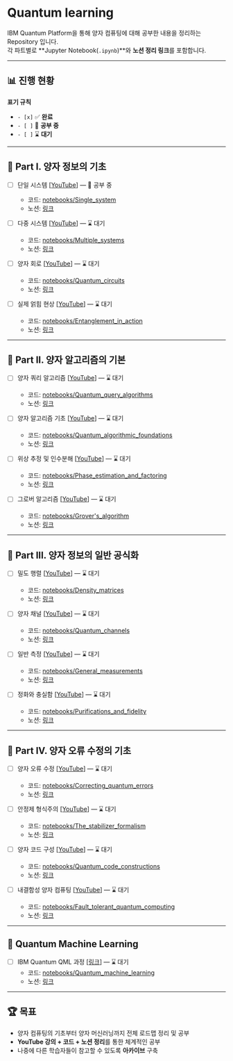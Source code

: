 
# Quantum learning

IBM Quantum Platform을 통해 양자 컴퓨팅에 대해 공부한 내용을 정리하는 Repository 입니다.  
각 파트별로 **Jupyter Notebook(`.ipynb`)**와 **노션 정리 링크**를 포함합니다.  

---

## 📊 진행 현황

**표기 규칙**
- `- [x]` ✅ **완료**
- `- [ ]` 🚧 **공부 중** 
- `- [ ]` ⌛ **대기** 

---

## 📘 Part I. 양자 정보의 기초

- [ ] 단일 시스템 [[YouTube](https://www.youtube.com/watch?v=3-c4xJa7Flk&list=PLOFEBzvs-VvqKKMXX4vbi4EB1uaErFMSO&index=3)] — 🚧 공부 중
  - 코드: [notebooks/Single_system](notebooks/1_Single_systems/)  
  - 노션: [링크](https://www.notion.so/jangseongyu/Single-Systmes-25123c5b4de78015a5a5cbd993806310)

- [ ] 다중 시스템 [[YouTube](https://www.youtube.com/watch?v=DfZZS8Spe7U&list=PLOFEBzvs-VvqKKMXX4vbi4EB1uaErFMSO&index=4)] — ⌛ 대기  
  - 코드: [notebooks/Multiple_systems](notebooks/2_Multiple_systems/)  
  - 노션: [링크](https://www.notion.so/jangseongyu/Multiplesystems-25123c5b4de780d195a3c67e7ec948c3)

- [ ] 양자 회로 [[YouTube](https://www.youtube.com/watch?v=30U2DTfIrOU&list=PLOFEBzvs-VvqKKMXX4vbi4EB1uaErFMSO&index=5)] — ⌛ 대기  
  - 코드: [notebooks/Quantum_circuits](notebooks/3_Quantum_circuits/)  
  - 노션: [링크](https://www.notion.so/jangseongyu/Quantum-circuits-25123c5b4de780fbac69ca8b5f84fe5a)

- [ ] 실제 얽힘 현상 [[YouTube](https://www.youtube.com/watch?v=GSsElSQgMbU&list=PLOFEBzvs-VvqKKMXX4vbi4EB1uaErFMSO&index=6)] — ⌛ 대기  
  - 코드: [notebooks/Entanglement_in_action](notebooks/4_Entanglement_in_action/)  
  - 노션: [링크](https://www.notion.so/jangseongyu/Entanglement-in-action-25123c5b4de7805f9e01e4c42c88e2d5)

---

## 📗 Part II. 양자 알고리즘의 기본

- [ ] 양자 쿼리 알고리즘 [[YouTube](https://www.youtube.com/watch?v=2wticzHE1vs&list=PLOFEBzvs-VvqKKMXX4vbi4EB1uaErFMSO&index=7)] — ⌛ 대기  
  - 코드: [notebooks/Quantum_query_algorithms](notebooks/5_Quantum_query_algorithms/)  
  - 노션: [링크](https://www.notion.so/jangseongyu/Quantum-query-algorithms-25123c5b4de780a4b101cf0c9b8326b1)

- [ ] 양자 알고리즘 기초 [[YouTube](https://www.youtube.com/watch?v=2wxxvwRGANQ&list=PLOFEBzvs-VvqKKMXX4vbi4EB1uaErFMSO&index=8)] — ⌛ 대기  
  - 코드: [notebooks/Quantum_algorithmic_foundations](notebooks/6_Quantum_algorithmic_foundations/)  
  - 노션: [링크](https://www.notion.so/jangseongyu/Quantum-algorithmic-foundations-25123c5b4de7804291abd2751a983daa)

- [ ] 위상 추정 및 인수분해 [[YouTube](https://www.youtube.com/watch?v=2wxxvwRGANQ&list=PLOFEBzvs-VvqKKMXX4vbi4EB1uaErFMSO&index=9)] — ⌛ 대기  
  - 코드: [notebooks/Phase_estimation_and_factoring](notebooks/7_Phase_estimation_and_factoring/)  
  - 노션: [링크](https://www.notion.so/jangseongyu/Phase-estimation-and-factoring-25123c5b4de780ec941acbb75d7df265)

- [ ] 그로버 알고리즘 [[YouTube](https://www.youtube.com/watch?v=2wxxvwRGANQ&list=PLOFEBzvs-VvqKKMXX4vbi4EB1uaErFMSO&index=10)] — ⌛ 대기  
  - 코드: [notebooks/Grover's_algorithm](notebooks/8_Grover's_algorithm/)  
  - 노션: [링크](https://www.notion.so/jangseongyu/Grover-s-algorithm-25123c5b4de780b99b45f48d41fdfb05)

---

## 📙 Part III. 양자 정보의 일반 공식화

- [ ] 밀도 행렬 [[YouTube](https://www.youtube.com/watch?v=2wticzHE1vs&list=PLOFEBzvs-VvqKKMXX4vbi4EB1uaErFMSO&index=11)] — ⌛ 대기  
  - 코드: [notebooks/Density_matrices](notebooks/9_Density_matrices/)  
  - 노션: [링크](https://www.notion.so/jangseongyu/Density-matrices-25123c5b4de7804b91b2f8706b0630e8)

- [ ] 양자 채널 [[YouTube](https://www.youtube.com/watch?v=2wticzHE1vs&list=PLOFEBzvs-VvqKKMXX4vbi4EB1uaErFMSO&index=12)] — ⌛ 대기  
  - 코드: [notebooks/Quantum_channels](notebooks/10_Quantum_channels/)  
  - 노션: [링크](https://www.notion.so/jangseongyu/Quantum-channels-25123c5b4de780248062d8369fe477ba)

- [ ] 일반 측정 [[YouTube](https://www.youtube.com/watch?v=2wticzHE1vs&list=PLOFEBzvs-VvqKKMXX4vbi4EB1uaErFMSO&index=13)] — ⌛ 대기  
  - 코드: [notebooks/General_measurements](notebooks/11_General_measurements/)  
  - 노션: [링크](https://www.notion.so/jangseongyu/General-measurements-25123c5b4de7808089afe2923acd08e2)

- [ ] 정화와 충실함 [[YouTube](https://www.youtube.com/watch?v=2wticzHE1vs&list=PLOFEBzvs-VvqKKMXX4vbi4EB1uaErFMSO&index=14)] — ⌛ 대기  
  - 코드: [notebooks/Purifications_and_fidelity](notebooks/12_Purifications_and_fidelity/)  
  - 노션: [링크](https://www.notion.so/jangseongyu/Purifications-and-fidelity-25123c5b4de7801bbefed0e91cfc1de6)

---

## 📕 Part IV. 양자 오류 수정의 기초

- [ ] 양자 오류 수정 [[YouTube](https://www.youtube.com/watch?v=2wticzHE1vs&list=PLOFEBzvs-VvqKKMXX4vbi4EB1uaErFMSO&index=15)] — ⌛ 대기  
  - 코드: [notebooks/Correcting_quantum_errors](notebooks/13_Correcting_quantum_errors/)  
  - 노션: [링크](https://www.notion.so/jangseongyu/Correcting-quantum-errors-25123c5b4de7808ba93ccd2e461484d6)

- [ ] 안정제 형식주의 [[YouTube](https://www.youtube.com/watch?v=2wticzHE1vs&list=PLOFEBzvs-VvqKKMXX4vbi4EB1uaErFMSO&index=16)] — ⌛ 대기  
  - 코드: [notebooks/The_stabilizer_formalism](notebooks/14_The_stabilizer_formalism/)  
  - 노션: [링크](https://www.notion.so/jangseongyu/The-stabilizer-formalism-25123c5b4de7807797bed38f7be34779)

- [ ] 양자 코드 구성 [[YouTube](https://www.youtube.com/watch?v=2wticzHE1vs&list=PLOFEBzvs-VvqKKMXX4vbi4EB1uaErFMSO&index=17)] — ⌛ 대기  
  - 코드: [notebooks/Quantum_code_constructions](notebooks/15_Quantum_code_constructions/)  
  - 노션: [링크](https://www.notion.so/jangseongyu/Quantum-code-constructions-25123c5b4de780719129e6a6c966741c)

- [ ] 내결함성 양자 컴퓨팅 [[YouTube](https://www.youtube.com/watch?v=2wticzHE1vs&list=PLOFEBzvs-VvqKKMXX4vbi4EB1uaErFMSO&index=18)] — ⌛ 대기  
  - 코드: [notebooks/Fault_tolerant_quantum_computing](notebooks/16_Fault_tolerant_quantum_computing/)  
  - 노션: [링크](https://www.notion.so/jangseongyu/Fault-tolerant-quantum-computing-25123c5b4de780279969c0ee161a891b)

---

## 🤖 Quantum Machine Learning

- [ ] IBM Quantum QML 과정 [[링크](https://quantum.cloud.ibm.com/learning/en/courses/quantum-machine-learning)] — ⌛ 대기  
  - 코드: [notebooks/Quantum_machine_learning](notebooks/17_Quantum_machine_learning/)  
  - 노션: [링크](https://www.notion.so/jangseongyu/Quantum-Machine-Learning-25123c5b4de7804ea0a5f6d4862b7510)

---

## 🏆 목표
- 양자 컴퓨팅의 기초부터 양자 머신러닝까지 전체 로드맵 정리 및 공부
- **YouTube 강의 + 코드 + 노션 정리**를 통한 체계적인 공부
- 나중에 다른 학습자들이 참고할 수 있도록 **아카이브** 구축
